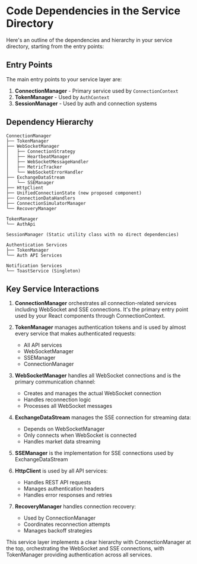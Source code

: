 # Code Dependencies in the Service Directory

Here's an outline of the dependencies and hierarchy in your service directory, starting from the entry points:

## Entry Points

The main entry points to your service layer are:

1. **ConnectionManager** - Primary service used by `ConnectionContext`
2. **TokenManager** - Used by `AuthContext`
3. **SessionManager** - Used by auth and connection systems

## Dependency Hierarchy

```
ConnectionManager
├── TokenManager
├── WebSocketManager
│   ├── ConnectionStrategy
│   ├── HeartbeatManager
│   ├── WebSocketMessageHandler
│   ├── MetricTracker
│   └── WebSocketErrorHandler
├── ExchangeDataStream
│   └── SSEManager
├── HttpClient
├── UnifiedConnectionState (new proposed component)
├── ConnectionDataHandlers
├── ConnectionSimulatorManager
└── RecoveryManager

TokenManager
└── AuthApi

SessionManager (Static utility class with no direct dependencies)

Authentication Services
├── TokenManager
└── Auth API Services

Notification Services
└── ToastService (Singleton)
```

## Key Service Interactions

1. **ConnectionManager** orchestrates all connection-related services including WebSocket and SSE connections. It's the primary entry point used by your React components through ConnectionContext.

2. **TokenManager** manages authentication tokens and is used by almost every service that makes authenticated requests:
   - All API services
   - WebSocketManager 
   - SSEManager
   - ConnectionManager

3. **WebSocketManager** handles all WebSocket connections and is the primary communication channel:
   - Creates and manages the actual WebSocket connection
   - Handles reconnection logic
   - Processes all WebSocket messages

4. **ExchangeDataStream** manages the SSE connection for streaming data:
   - Depends on WebSocketManager 
   - Only connects when WebSocket is connected
   - Handles market data streaming

5. **SSEManager** is the implementation for SSE connections used by ExchangeDataStream

6. **HttpClient** is used by all API services:
   - Handles REST API requests 
   - Manages authentication headers
   - Handles error responses and retries

7. **RecoveryManager** handles connection recovery:
   - Used by ConnectionManager
   - Coordinates reconnection attempts
   - Manages backoff strategies

This service layer implements a clear hierarchy with ConnectionManager at the top, orchestrating the WebSocket and SSE connections, with TokenManager providing authentication across all services.